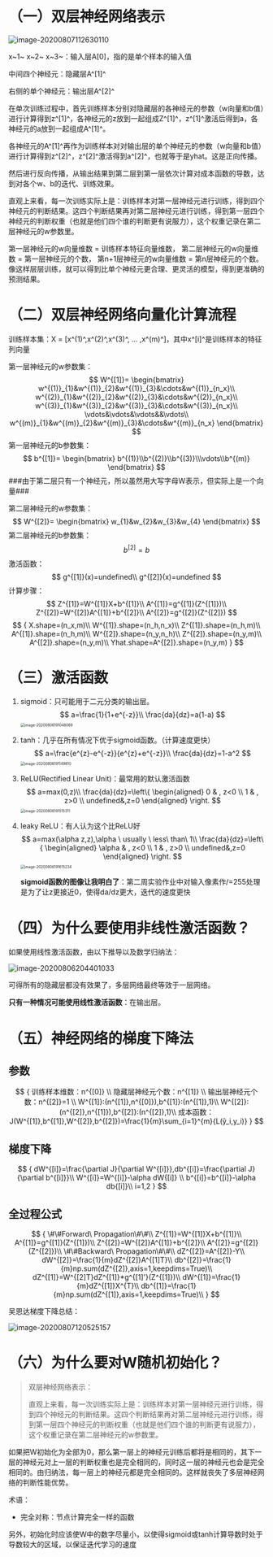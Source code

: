 

# （一）双层神经网络表示

![image-20200807112630110](.image/image-20200807112630110.png)

x~1~ x~2~ x~3~：输入层A[0]，指的是单个样本的输入值

中间四个神经元：隐藏层A^[1]^

右侧的单个神经元：输出层A^[2]^

在单次训练过程中，首先训练样本分别对隐藏层的各神经元的参数（w向量和b值）进行计算得到z^[1]^，各神经元的z放到一起组成Z^[1]^，z^[1]^激活后得到a，各神经元的a放到一起组成A^[1]^。

各神经元的A^[1]^再作为训练样本对对输出层的单个神经元的参数（w向量和b值）进行计算得到z^[2]^，z^[2]^激活得到a^[2]^，也就等于是yhat。这是正向传播。

然后进行反向传播，从输出结果到第二层到第一层依次计算对成本函数的导数，达到对各个w、b的迭代、训练效果。

直观上来看，每一次训练实际上是：训练样本对第一层神经元进行训练，得到四个神经元的判断结果。这四个判断结果再对第二层神经元进行训练，得到第一层四个神经元的判断权重（也就是他们四个谁的判断更有说服力），这个权重记录在第二层神经元的w参数里。

第一层神经元的w向量维数 = 训练样本特征向量维数，  第二层神经元的w向量维数 = 第一层神经元的个数， 第n+1层神经元的w向量维数 = 第n层神经元的个数。	像这样层层训练，就可以得到比单个神经元更合理、更灵活的模型，得到更准确的预测结果。

# （二）双层神经网络向量化计算流程

训练样本集：X = [x^(1)^,x^(2)^,x^(3)^, ... ,x^(m)^]，其中x^[i]^是训练样本的特征列向量

第一层神经元的w参数集：
$$
W^{[1]}=
\begin{bmatrix}
w^{(1)}_{1}&w^{(1)}_{2}&w^{(1)}_{3}&\cdots&w^{(1)}_{n_x}\\
w^{(2)}_{1}&w^{(2)}_{2}&w^{(2)}_{3}&\cdots&w^{(2)}_{n_x}\\
w^{(3)}_{1}&w^{(3)}_{2}&w^{(3)}_{3}&\cdots&w^{(3)}_{n_x}\\
\vdots&\vdots&\vdots&&\vdots\\
w^{(m)}_{1}&w^{(m)}_{2}&w^{(m)}_{3}&\cdots&w^{(m)}_{n_x}
\end{bmatrix}
$$
第一层神经元的b参数集：
$$
b^{[1]}=
\begin{bmatrix}
b^{(1)}\\b^{(2)}\\b^{(3)}\\\vdots\\b^{(m)}
\end{bmatrix}
$$
###由于第二层只有一个神经元，所以虽然用大写字母W表示，但实际上是一个向量###

第二层神经元的w参数集：
$$
W^{[2]}=
\begin{bmatrix}
w_{1}&w_{2}&w_{3}&w_{4}
\end{bmatrix}
$$
第二层神经元的b参数集：
$$
b^{[2]} = b
$$
激活函数：
$$
g^{[1]}(x)=undefined\\
g^{[2]}(x)=undefined
$$
计算步骤：
$$
Z^{[1]}=W^{[1]}X+b^{[1]}\\
A^{[1]}=g^{[1]}(Z^{[1]})\\
Z^{[2]}=W^{[2]}A^{[1]}+b^{[2]}\\
A^{[2]}=g^{[2]}(Z^{[2]})
$$
$$
{
X.shape=(n_x,m)\\
W^{[1]}.shape=(n_h,n_x)\\
Z^{[1]}.shape=(n_h,m)\\
A^{[1]}.shape=(n_h,m)\\
W^{[2]}.shape=(n_y,n_h)\\
Z^{[2]}.shape=(n_y,m)\\
A^{[2]}.shape=(n_y,m)\\
Yhat.shape=A^{[2]}.shape=(n_y,m)
}
$$

# （三）激活函数

1. sigmoid：只可能用于二元分类的输出层。
   $$
   a=\frac{1}{1+e^{-z}}\\
   \frac{da}{dz}=a(1-a)
   $$
   <img src=".image/image-20200806191048069.png" alt="image-20200806191048069" style="zoom:50%;" />

2. tanh：几乎在所有情况下优于sigmoid函数。（计算速度更快）
   $$
   a=\frac{e^{z}-e^{-z}}{e^{z}+e^{-z}}\\
   \frac{da}{dz}=1-a^2
   $$
   <img src="C:\Users\Aduan\AppData\Roaming\Typora\typora-user-images\image-20200806191149810.png" alt="image-20200806191149810" style="zoom:50%;" />

3. ReLU(Rectified Linear Unit)：最常用的默认激活函数
   $$
   a=max(0,z)\\
   \frac{da}{dz}=\left\{
   \begin{aligned}
   0 & ,  z<0 \\
   1 & ,  z>0 \\
   undefined&,z=0
   \end{aligned}
   \right.
   $$
   <img src="C:\Users\Aduan\AppData\Roaming\Typora\typora-user-images\image-20200806191515311.png" alt="image-20200806191515311" style="zoom:50%;" />

4. leaky ReLU：有人认为这个比ReLU好
   $$
   a=max(\alpha z,z),\alpha \ usually \ less\ than\ 1\\
   \frac{da}{dz}=\left\{
   \begin{aligned}
   \alpha & ,  z<0 \\
   1 & ,  z>0 \\
   undefined&,z=0
   \end{aligned}
   \right.
   $$
   <img src="C:\Users\Aduan\AppData\Roaming\Typora\typora-user-images\image-20200806191615234.png" alt="image-20200806191615234" style="zoom:50%;" />

   **sigmoid函数的图像让我明白了**：第二周实验作业中对输入像素作/=255处理是为了让z更接近0，使得da/dz更大，迭代的速度更快

# （四）为什么要使用非线性激活函数？

如果使用线性激活函数，由以下推导以及数学归纳法：

![image-20200806204401033](.image/image-20200806204401033.png)

可得所有的隐藏层都没有效果了，多层网络最终等效于一层网络。

**只有一种情况可能使用线性激活函数**：在输出层。

# （五）神经网络的梯度下降法

## 参数

$$
{
训练样本维数：n^{[0]} \\
隐藏层神经元个数：n^{[1]} \\
输出层神经元个数：n^{[2]}=1 \\
W^{[1]}:(n^{[1]},n^{[0]}),b^{[1]}:(n^{[1]},1)\\
W^{[2]}:(n^{[2]},n^{[1]}),b^{[2]}:(n^{[2]},1)\\
成本函数：J(W^{[1]},b^{[1]},W^{[2]},b^{[2]})=\frac{1}{m}\sum_{i=1}^{m}{L(ŷ_i,y_i)}
}
$$

## 梯度下降

$$
{
dW^{[i]}=\frac{\partial J}{\partial W^{[i]}},db^{[i]}=\frac{\partial J}{\partial b^{[i]}}\\
W^{[i]}=W^{[i]}-\alpha dW{[i]} \\
b^{[i]}=b^{[i]}-\alpha db{[i]}\\
i=1,2
}
$$

## 全过程公式

$$
{
\#\#Forward\ Propagation\#\#\\
Z^{[1]}=W^{[1]}X+b^{[1]}\\
A^{[1]}=g^{[1]}(Z^{[1]})\\
Z^{[2]}=W^{[2]}A^{[1]}+b^{[2]}\\
A^{[2]}=g^{[2]}(Z^{[2]})\\
\#\#Backward\ Propagation\#\#\\
dZ^{[2]}=A^{[2]}-Y\\
dW^{[2]}=\frac{1}{m}dZ^{[2]}A^{[1]T}\\
db^{[2]}=\frac{1}{m}np.sum(dZ^{[2]},axis=1,keepdims=True)\\
dZ^{[1]}=W^{[2]T}dZ^{[1]}*g^{[1]'}(Z^{[1]})\\
dW^{[1]}=\frac{1}{m}dZ^{[1]}X^{T}\\
db^{[1]}=\frac{1}{m}np.sum(dZ^{[1]},axis=1,keepdims=True)\\
}
$$

吴恩达梯度下降总结：

![image-20200807120525157](.image/image-20200807120525157.png)

# （六）为什么要对W随机初始化？

> 双层神经网络表示：
>
> 直观上来看，每一次训练实际上是：训练样本对第一层神经元进行训练，得到四个神经元的判断结果。这四个判断结果再对第二层神经元进行训练，得到第一层四个神经元的判断权重（也就是他们四个谁的判断更有说服力），这个权重记录在第二层神经元的w参数里。

如果把W初始化为全部为0，那么第一层上的神经元训练后都将是相同的，其下一层的神经元对上一层的判断权重也是完全相同的，同时这一层的神经元也会是完全相同的。由归纳法，每一层上的神经元都是完全相同的。这样就丧失了多层神经网络的判断性能优势。

术语：

- 完全对称：节点计算完全一样的函数

另外，初始化时应该使W中的数字尽量小，以使得sigmoid或tanh计算导数时处于导数较大的区域，以保证迭代学习的速度
